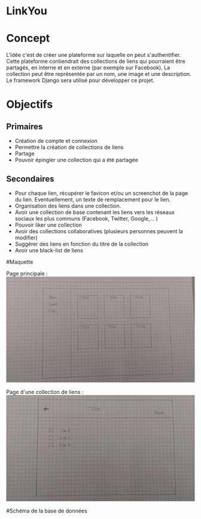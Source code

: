 # LinkYou

# Concept

L'idée c'est de créer une plateforme sur laquelle on peut s'authentifier. Cette plateforme contiendrait des collections de liens qui
pourraient être partagés, en interne et en externe (par exemple sur Facebook). La collection peut être représentée par un nom, une image
et une description.
Le framework Django sera utilisé pour développer ce projet.

# Objectifs

## Primaires

* Création de compte et connexion
* Permettre la création de collections de liens
* Partage
* Pouvoir épingler une collection qui a été partagée

## Secondaires

* Pour chaque lien, récupérer le favicon et/ou un screenchot de la page du lien. Eventuellement, un texte de remplacement pour le lien.
* Organisation des liens dans une collection.
* Avoir une collection de base contenant les liens vers les réseaux sociaux les plus communs (Facebook, Twitter, Google,... )
* Pouvoir liker une collection
* Avoir des collections collaboratives (plusieurs personnes peuvent la modifier)
* Suggérer des liens en fonction du titre de la collection
* Avoir une black-list de liens

#Maquette

Page principale :
![](https://github.com/HE-Arc/LinkYou/blob/master/docs/2017-02-20%2013.06.56.jpg)

Page d'une collection de liens :
![](https://github.com/HE-Arc/LinkYou/blob/master/docs/2017-02-20%2013.06.43.jpg)

#Schéma de la base de données

